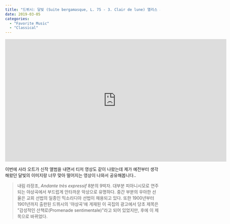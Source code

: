 ```yaml
---
title: "드뷔시: 달빛 (Suite bergamasque, L. 75 - 3. Clair de lune) 앨리스 사라 오트 연주"
date: 2019-03-05
categories: 
  - "Favorite Music"
  - "Classical"
---
```


<iframe width="720" height="400" src="https://www.youtube.com/embed/iIwMIzCqd84" frameborder="0" allowfullscreen="allowfullscreen" data-mce-fragment="1"></iframe>

이번에 사라 오트가 신작 앨범을 내면서 티저 영상도 같이 나왔는데 제가 예전부터 생각해왔던 달빛의 이미지랑 너무 맞아 떨어지는 영상이 나와서 공유해봅니다..

> 내림 라장조, _Andante très expressif_ 8분의 9박자. 대부분 피아니시모로 연주되는 야상곡에서 부드럽게 안타까운 악상으로 유명하다. 중간 부분의 우아한 선율은 교회 선법의 일종인 믹소리디아 선법이 채용되고 있다. 또한 1900년부터 1901년까지 출판된 드뷔시의 '야상곡'에 게재된 이 곡집의 광고에서 당초 제목은 "감성적인 산책로(Promenade sentimentale)"라고 되어 있었지만, 후에 이 제목으로 바뀌었다.

